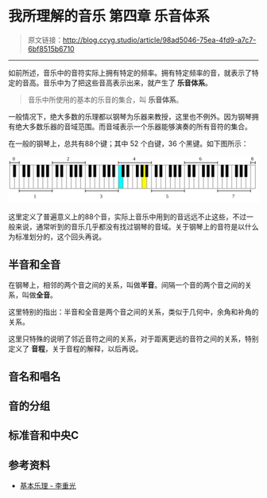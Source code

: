 # 我所理解的音乐 第四章 乐音体系

[annotation]: <id> (98ad5046-75ea-4fd9-a7c7-6bf8515b6710)
[annotation]: <status> (public)
[annotation]: <create_time> (2019-05-27 21:22:28)
[annotation]: <category> (音乐的迷思)
[annotation]: <tags> (音乐理论)
[annotation]: <comments> (false)
[annotation]: <topic> (我所理解的音乐)
[annotation]: <index> (4)

> 原文链接：<http://blog.ccyg.studio/article/98ad5046-75ea-4fd9-a7c7-6bf8515b6710>

---

如前所述，音乐中的音符实际上拥有特定的频率。拥有特定频率的音，就表示了特定的音高。音乐中为了把这些音高表示出来，就产生了 **乐音体系**。

> 音乐中所使用的基本的乐音的集合，叫 **乐音体系**。

一般情况下，绝大多数的乐理都以钢琴为乐器来教授，这里也不例外。因为钢琴拥有绝大多数乐器的音域范围。而音域表示一个乐器能够演奏的所有音符的集合。

在一般的钢琴上，总共有88个键；其中 52 个白键，36 个黑键。如下图所示：

![钢琴分组图](../images/Piano_Frequencies.svg)

这里定义了普遍意义上的88个音，实际上音乐中用到的音远远不止这些，不过一般来说，通常听到的音乐几乎都没有找过钢琴的音域。关于钢琴上的音符是以什么为标准划分的，这个回头再说。

## 半音和全音

在钢琴上，相邻的两个音之间的关系，叫做**半音**。间隔一个音的两个音之间的关系，叫做**全音**。

这里特别的指出：半音和全音是两个音之间的关系，类似于几何中，余角和补角的关系。

这里只特殊的说明了邻近音符之间的关系，对于距离更远的音符之间的关系，特别定义了 **音程**，关于音程的解释，以后再说。

## 音名和唱名

## 音的分组

## 标准音和中央C

## 参考资料

- [基本乐理 - 李重光](https://book.douban.com/subject/3902787/)